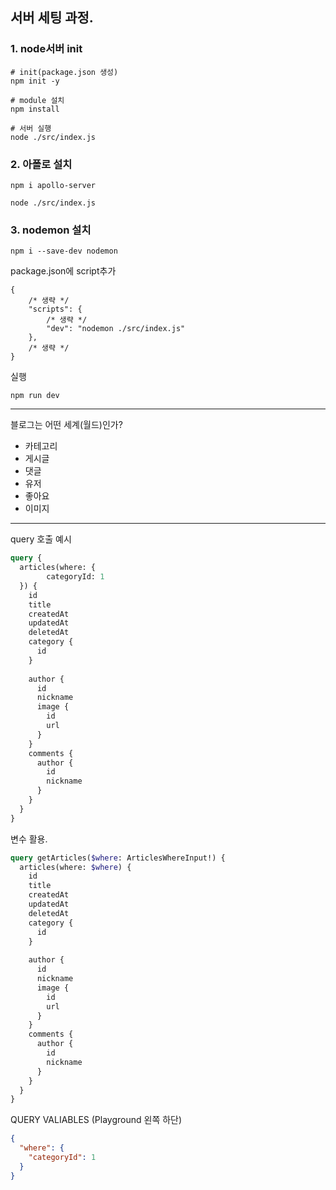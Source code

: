 ## 서버 세팅 과정.

### 1. node서버 init
```shell
# init(package.json 생성)
npm init -y

# module 설치
npm install

# 서버 실행
node ./src/index.js 
```

### 2. 아폴로 설치
```shell
npm i apollo-server

node ./src/index.js
```

### 3. nodemon 설치
```shell
npm i --save-dev nodemon
```

package.json에 script추가
```
{
    /* 생략 */
    "scripts": {
        /* 생략 */
        "dev": "nodemon ./src/index.js"
    },
    /* 생략 */
}
```
실행
```shell
npm run dev
```

---
블로그는 어떤 세계(월드)인가?
- 카테고리
- 게시글
- 댓글
- 유저
- 좋아요
- 이미지

---
query 호출 예시
```graphql
query {
  articles(where: {
    	categoryId: 1
  }) {
    id
    title
    createdAt
    updatedAt
    deletedAt
    category {
      id
    }
    
    author {
      id
      nickname
      image {
        id
        url
      }
    }
    comments {
      author {
        id
        nickname
      }
    }
  }
}
```

변수 활용.
```graphql
query getArticles($where: ArticlesWhereInput!) {
  articles(where: $where) {
    id
    title
    createdAt
    updatedAt
    deletedAt
    category {
      id
    }
    
    author {
      id
      nickname
      image {
        id
        url
      }
    }
    comments {
      author {
        id
        nickname
      }
    }
  }
}
```
QUERY VALIABLES (Playground 왼쪽 하단)
```json
{
  "where": {
    "categoryId": 1
  }
}
```